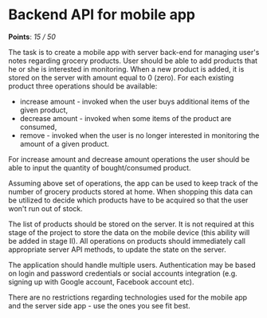 Backend API for mobile app
===

**Points**: *15 / 50*

The task is to create a mobile app with server back-end for managing user's notes regarding grocery products. User should be able to add products that he or she is interested in monitoring. When a new product is added, it is stored on the server with amount equal to 0 (zero). For each existing product three operations should be available:

* increase amount - invoked when the user buys additional items of the given product,
* decrease amount - invoked when some items of the product are consumed,
* remove - invoked when the user is no longer interested in monitoring the amount of a given product.

For increase amount and decrease amount operations the user should be able to input the quantity of bought/consumed product.

Assuming above set of operations, the app can be used to keep track of the number of grocery products stored at home. When shopping this data can be utilized to decide which products have to be acquired so that the user won't run out of stock.

The list of products should be stored on the server. It is not required at this stage of the project to store the data on the mobile device (this ability will be added in stage II). All operations on products should immediately call appropriate server API methods, to update the state on the server.

The application should handle multiple users. Authentication may be based on login and password credentials or social accounts integration (e.g. signing up with Google account, Facebook account etc).

There are no restrictions regarding technologies used for the mobile app and the server side app - use the ones you see fit best.

